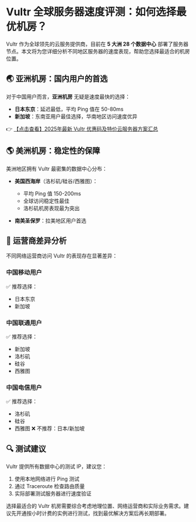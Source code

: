 # Vultr 全球服务器速度评测：如何选择最优机房？

Vultr 作为全球领先的云服务提供商，目前在 **5 大洲 28 个数据中心** 部署了服务器节点。本文将为您详细分析不同地区服务器的速度表现，帮助您选择最适合的机房位置。

## 🌏 亚洲机房：国内用户的首选

对于中国用户而言，**亚洲机房** 无疑是速度最快的选择：

- **日本东京**：延迟最低，平均 Ping 值在 50-80ms
- **新加坡**：东南亚用户最佳选择，华南地区访问速度优异

👉 [【点击查看】2025年最新 Vultr 优惠码及特价云服务器方案汇总](https://bit.ly/VuLtr)

## 🌎 美洲机房：稳定性的保障

美洲地区拥有 Vultr 最密集的数据中心分布：

- **美国西海岸**（洛杉矶/硅谷/西雅图）：
  - 平均 Ping 值 150-200ms
  - 全球访问稳定性最佳
  - 洛杉矶机房表现最为突出

- **南美圣保罗**：拉美地区用户首选

## 📶 运营商差异分析

不同网络运营商访问 Vultr 的表现存在显著差异：

### 中国移动用户
✅ 推荐选择：
- 日本东京
- 新加坡

### 中国联通用户
✅ 推荐选择：
- 新加坡
- 洛杉矶
- 硅谷
- 西雅图

### 中国电信用户
✅ 推荐选择：
- 洛杉矶
- 硅谷
- 西雅图
❌ 不推荐：日本/新加坡

## 🔍 测试建议

Vultr 提供所有数据中心的测试 IP，建议您：
1. 使用本地网络进行 Ping 测试
2. 通过 Traceroute 检查路由质量
3. 实际部署测试服务器进行速度验证

选择最适合的 Vultr 机房需要综合考虑地理位置、网络运营商和实际业务需求。建议先开通按小时计费的实例进行测试，找到最优解决方案后再长期部署。